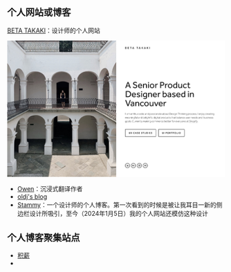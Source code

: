 ## 个人网站或博客

[BETA TAKAKI](https://www.betatakaki.com)：设计师的个人网站

![SCR-20240105-iiiq](https://raw.githubusercontent.com/huyixi/Pics/main/uPic/SCR-20240105-iiiq.jpeg)

- [Owen](https://www.owenyoung.com)：沉浸式翻译作者
- [oldj's blog](https://oldj.net/)
- [Stammy](https://paulstamatiou.com)：一个设计师的个人博客。第一次看到的时候是被让我耳目一新的侧边栏设计所吸引，至今（2024年1月5日）我的个人网站还模仿这种设计
## 个人博客聚集站点
- [积薪](https://firewood.news)
- 
